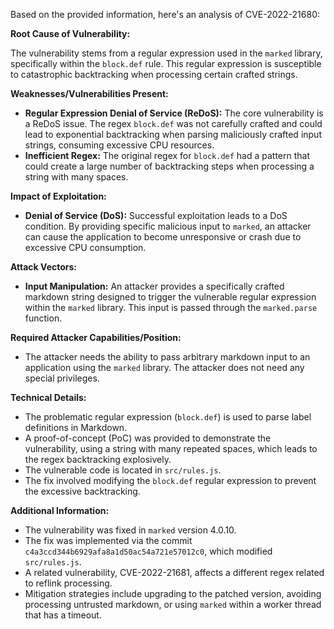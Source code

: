 Based on the provided information, here's an analysis of CVE-2022-21680:

**Root Cause of Vulnerability:**

The vulnerability stems from a regular expression used in the `marked` library, specifically within the `block.def` rule. This regular expression is susceptible to catastrophic backtracking when processing certain crafted strings.

**Weaknesses/Vulnerabilities Present:**

- **Regular Expression Denial of Service (ReDoS):** The core vulnerability is a ReDoS issue. The regex `block.def` was not carefully crafted and could lead to exponential backtracking when parsing maliciously crafted input strings, consuming excessive CPU resources.
- **Inefficient Regex:** The original regex for `block.def` had a pattern that could create a large number of backtracking steps when processing a string with many spaces.

**Impact of Exploitation:**

- **Denial of Service (DoS):** Successful exploitation leads to a DoS condition. By providing specific malicious input to `marked`, an attacker can cause the application to become unresponsive or crash due to excessive CPU consumption.

**Attack Vectors:**

- **Input Manipulation:** An attacker provides a specifically crafted markdown string designed to trigger the vulnerable regular expression within the `marked` library. This input is passed through the `marked.parse` function.

**Required Attacker Capabilities/Position:**

- The attacker needs the ability to pass arbitrary markdown input to an application using the `marked` library. The attacker does not need any special privileges.

**Technical Details:**

- The problematic regular expression (`block.def`) is used to parse label definitions in Markdown.
- A proof-of-concept (PoC) was provided to demonstrate the vulnerability, using a string with many repeated spaces, which leads to the regex backtracking explosively.
- The vulnerable code is located in `src/rules.js`.
- The fix involved modifying the `block.def` regular expression to prevent the excessive backtracking.

**Additional Information:**

- The vulnerability was fixed in `marked` version 4.0.10.
- The fix was implemented via the commit `c4a3ccd344b6929afa8a1d50ac54a721e57012c0`, which modified `src/rules.js`.
- A related vulnerability, CVE-2022-21681, affects a different regex related to reflink processing.
- Mitigation strategies include upgrading to the patched version, avoiding processing untrusted markdown, or using `marked` within a worker thread that has a timeout.